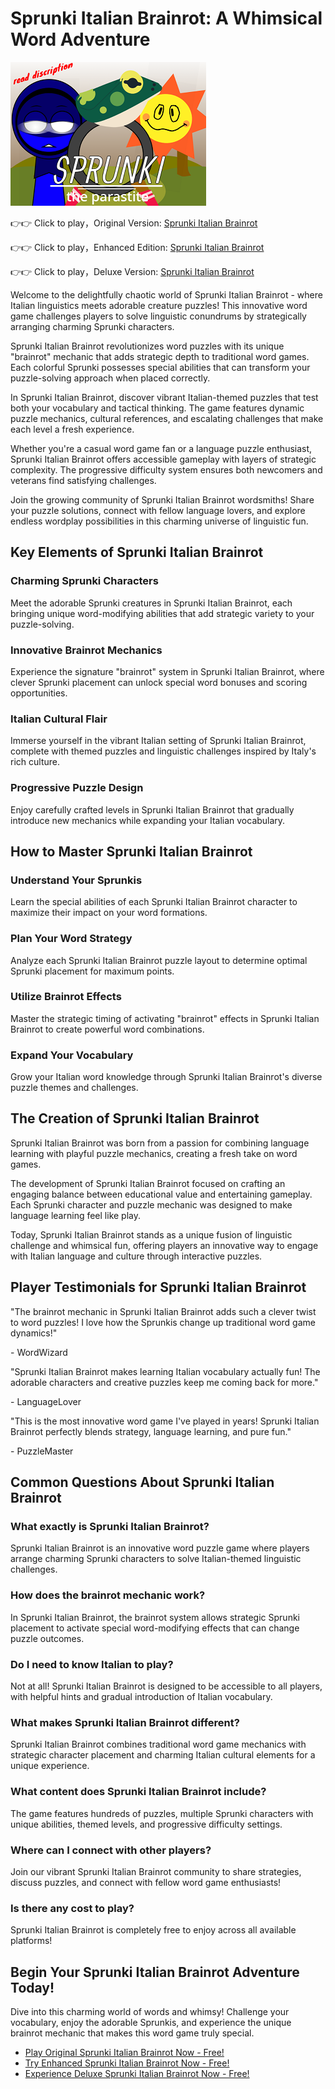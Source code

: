 # Sprunki Italian Brainrot: A Whimsical Word Adventure

![Sprunki Italian Brainrot](https://raw.githubusercontent.com/sprunkiscrunkly/sprunki-italian-brainrot/refs/heads/main/sprunki-italian-brainrot.png "Sprunki Italian Brainrot")

👉👉 Click to play，Original Version: [Sprunki Italian Brainrot](https://sprunksters.com/sprunki-italian-brainrot/ "Sprunki Italian Brainrot")

👉👉 Click to play，Enhanced Edition: [Sprunki Italian Brainrot](https://sprunkiscrunkly.com/sprunki-italian-brainrot/ "Sprunki Italian Brainrot")

👉👉 Click to play，Deluxe Version: [Sprunki Italian Brainrot](https://sprunkipyramixed.com/sprunki-italian-brainrot/ "Sprunki Italian Brainrot")

Welcome to the delightfully chaotic world of Sprunki Italian Brainrot - where Italian linguistics meets adorable creature puzzles! This innovative word game challenges players to solve linguistic conundrums by strategically arranging charming Sprunki characters.

Sprunki Italian Brainrot revolutionizes word puzzles with its unique "brainrot" mechanic that adds strategic depth to traditional word games. Each colorful Sprunki possesses special abilities that can transform your puzzle-solving approach when placed correctly.

In Sprunki Italian Brainrot, discover vibrant Italian-themed puzzles that test both your vocabulary and tactical thinking. The game features dynamic puzzle mechanics, cultural references, and escalating challenges that make each level a fresh experience.

Whether you're a casual word game fan or a language puzzle enthusiast, Sprunki Italian Brainrot offers accessible gameplay with layers of strategic complexity. The progressive difficulty system ensures both newcomers and veterans find satisfying challenges.

Join the growing community of Sprunki Italian Brainrot wordsmiths! Share your puzzle solutions, connect with fellow language lovers, and explore endless wordplay possibilities in this charming universe of linguistic fun.

## Key Elements of Sprunki Italian Brainrot

### Charming Sprunki Characters

Meet the adorable Sprunki creatures in Sprunki Italian Brainrot, each bringing unique word-modifying abilities that add strategic variety to your puzzle-solving.

### Innovative Brainrot Mechanics

Experience the signature "brainrot" system in Sprunki Italian Brainrot, where clever Sprunki placement can unlock special word bonuses and scoring opportunities.

### Italian Cultural Flair

Immerse yourself in the vibrant Italian setting of Sprunki Italian Brainrot, complete with themed puzzles and linguistic challenges inspired by Italy's rich culture.

### Progressive Puzzle Design

Enjoy carefully crafted levels in Sprunki Italian Brainrot that gradually introduce new mechanics while expanding your Italian vocabulary.

## How to Master Sprunki Italian Brainrot

### Understand Your Sprunkis

Learn the special abilities of each Sprunki Italian Brainrot character to maximize their impact on your word formations.

### Plan Your Word Strategy

Analyze each Sprunki Italian Brainrot puzzle layout to determine optimal Sprunki placement for maximum points.

### Utilize Brainrot Effects

Master the strategic timing of activating "brainrot" effects in Sprunki Italian Brainrot to create powerful word combinations.

### Expand Your Vocabulary

Grow your Italian word knowledge through Sprunki Italian Brainrot's diverse puzzle themes and challenges.

## The Creation of Sprunki Italian Brainrot

Sprunki Italian Brainrot was born from a passion for combining language learning with playful puzzle mechanics, creating a fresh take on word games.

The development of Sprunki Italian Brainrot focused on crafting an engaging balance between educational value and entertaining gameplay. Each Sprunki character and puzzle mechanic was designed to make language learning feel like play.

Today, Sprunki Italian Brainrot stands as a unique fusion of linguistic challenge and whimsical fun, offering players an innovative way to engage with Italian language and culture through interactive puzzles.

## Player Testimonials for Sprunki Italian Brainrot

"The brainrot mechanic in Sprunki Italian Brainrot adds such a clever twist to word puzzles! I love how the Sprunkis change up traditional word game dynamics!"

\- WordWizard

"Sprunki Italian Brainrot makes learning Italian vocabulary actually fun! The adorable characters and creative puzzles keep me coming back for more."

\- LanguageLover

"This is the most innovative word game I've played in years! Sprunki Italian Brainrot perfectly blends strategy, language learning, and pure fun."

\- PuzzleMaster

## Common Questions About Sprunki Italian Brainrot

### What exactly is Sprunki Italian Brainrot?

Sprunki Italian Brainrot is an innovative word puzzle game where players arrange charming Sprunki characters to solve Italian-themed linguistic challenges.

### How does the brainrot mechanic work?

In Sprunki Italian Brainrot, the brainrot system allows strategic Sprunki placement to activate special word-modifying effects that can change puzzle outcomes.

### Do I need to know Italian to play?

Not at all! Sprunki Italian Brainrot is designed to be accessible to all players, with helpful hints and gradual introduction of Italian vocabulary.

### What makes Sprunki Italian Brainrot different?

Sprunki Italian Brainrot combines traditional word game mechanics with strategic character placement and charming Italian cultural elements for a unique experience.

### What content does Sprunki Italian Brainrot include?

The game features hundreds of puzzles, multiple Sprunki characters with unique abilities, themed levels, and progressive difficulty settings.

### Where can I connect with other players?

Join our vibrant Sprunki Italian Brainrot community to share strategies, discuss puzzles, and connect with fellow word game enthusiasts!

### Is there any cost to play?

Sprunki Italian Brainrot is completely free to enjoy across all available platforms!

## Begin Your Sprunki Italian Brainrot Adventure Today!

Dive into this charming world of words and whimsy! Challenge your vocabulary, enjoy the adorable Sprunkis, and experience the unique brainrot mechanic that makes this word game truly special.

- [Play Original Sprunki Italian Brainrot Now - Free!](https://sprunksters.com/sprunki-italian-brainrot/)
- [Try Enhanced Sprunki Italian Brainrot Now - Free!](https://sprunkiscrunkly.com/sprunki-italian-brainrot/)
- [Experience Deluxe Sprunki Italian Brainrot Now - Free!](https://sprunkipyramixed.com/sprunki-italian-brainrot/)
